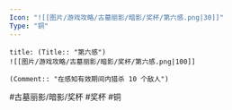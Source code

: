 ```yaml
---
Icon: "![[图片/游戏攻略/古墓丽影/暗影/奖杯/第六感.png|30]]"
Type: "铜"
---
```

```ad-common-bronze-trophy
title: (Title:: "第六感")
![[图片/游戏攻略/古墓丽影/暗影/奖杯/第六感.png|100]]

(Comment:: "在感知有效期间内猎杀 10 个敌人")
```

#古墓丽影/暗影/奖杯 #奖杯 #铜
